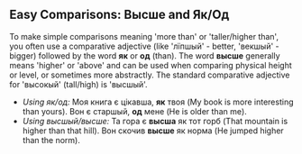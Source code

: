 ## Easy Comparisons: Высше and Як/Од

To make simple comparisons meaning 'more than' or 'taller/higher than', you often use a comparative adjective (like 'лїпшый' - better, 'векшый' - bigger) followed by the word **як** or **од** (than). The word **высше** generally means 'higher' or 'above' and can be used when comparing physical height or level, or sometimes more abstractly. The standard comparative adjective for 'высокый' (tall/high) is 'высшый'.

* *Using як/од:* Моя книга є цікавша, **як** твоя (My book is more interesting than yours). Вон є старшый, **од** мене (He is older than me).
* *Using высшый/высше:* Та гора є **высша** як тот горб (That mountain is higher than that hill). Вон скочив **высше** як норма (He jumped higher than the norm).